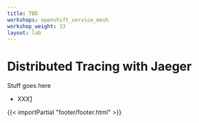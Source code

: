 ```yaml
---
title: TBD
workshops: openshift_service_mesh
workshop_weight: 33
layout: lab
---
```


# Distributed Tracing with Jaeger
Stuff goes here


* XXX[1]

[1]: https://xxxx

{{< importPartial "footer/footer.html" >}}